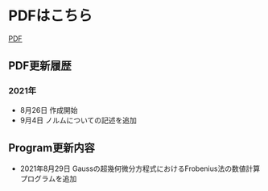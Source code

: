 # PDFはこちら
[PDF](/main/SpecialFunction.pdf)

## PDF更新履歴
### 2021年
- 8月26日
作成開始
- 9月4日
ノルムについての記述を追加

## Program更新内容
- 2021年8月29日
Gaussの超幾何微分方程式におけるFrobenius法の数値計算プログラムを追加
